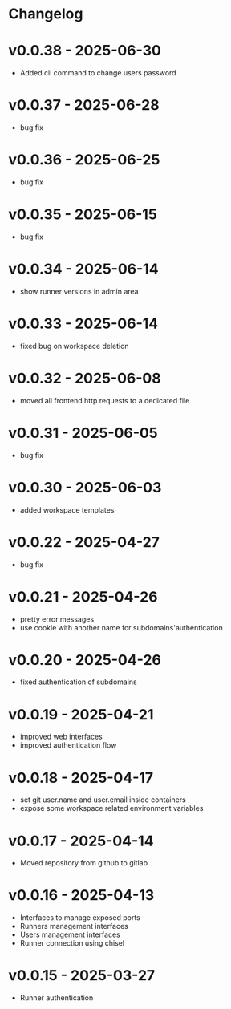 # Changelog

# v0.0.38 - 2025-06-30
- Added cli command to change users password

# v0.0.37 - 2025-06-28
- bug fix

# v0.0.36 - 2025-06-25
- bug fix

# v0.0.35 - 2025-06-15
- bug fix

# v0.0.34 - 2025-06-14
- show runner versions in admin area

# v0.0.33 - 2025-06-14
- fixed bug on workspace deletion

# v0.0.32 - 2025-06-08
- moved all frontend http requests to a dedicated file

# v0.0.31 - 2025-06-05
- bug fix

# v0.0.30 - 2025-06-03
- added workspace templates

# v0.0.22 - 2025-04-27
- bug fix

# v0.0.21 - 2025-04-26
- pretty error messages
- use cookie with another name for subdomains'authentication

# v0.0.20 - 2025-04-26
- fixed authentication of subdomains

# v0.0.19 - 2025-04-21
- improved web interfaces
- improved authentication flow

# v0.0.18 - 2025-04-17
- set git user.name and user.email inside containers
- expose some workspace related environment variables

# v0.0.17 - 2025-04-14
- Moved repository from github to gitlab

# v0.0.16 - 2025-04-13
- Interfaces to manage exposed ports
- Runners management interfaces
- Users management interfaces
- Runner connection using chisel

# v0.0.15 - 2025-03-27
- Runner authentication
